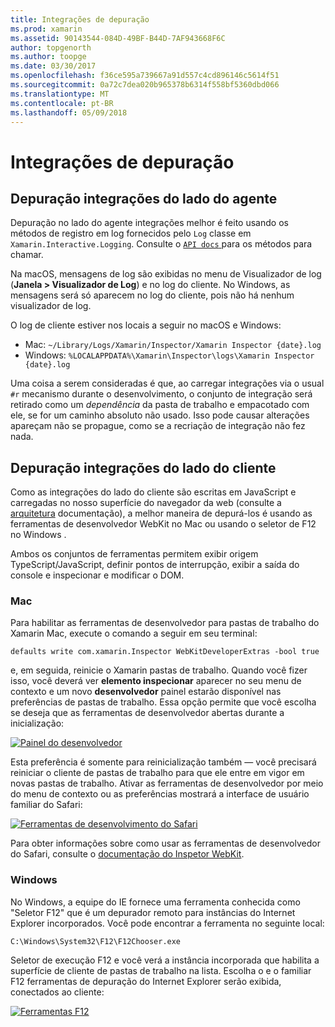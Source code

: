 ```yaml
---
title: Integrações de depuração
ms.prod: xamarin
ms.assetid: 90143544-084D-49BF-B44D-7AF943668F6C
author: topgenorth
ms.author: toopge
ms.date: 03/30/2017
ms.openlocfilehash: f36ce595a739667a91d557c4cd896146c5614f51
ms.sourcegitcommit: 0a72c7dea020b965378b6314f558bf5360dbd066
ms.translationtype: MT
ms.contentlocale: pt-BR
ms.lasthandoff: 05/09/2018
---
```

# <a name="debugging-integrations"></a>Integrações de depuração

## <a name="debugging-agent-side-integrations"></a>Depuração integrações do lado do agente

Depuração no lado do agente integrações melhor é feito usando os métodos de registro em log fornecidos pelo `Log` classe em `Xamarin.Interactive.Logging`. Consulte o [ `API docs` ](https://developer.xamarin.com/api/type/Xamarin.Interactive.Logging.Log/) para os métodos para chamar.

Na macOS, mensagens de log são exibidas no menu de Visualizador de log (**Janela > Visualizador de Log**) e no log do cliente. No Windows, as mensagens será só aparecem no log do cliente, pois não há nenhum visualizador de log.

O log de cliente estiver nos locais a seguir no macOS e Windows:

- Mac: `~/Library/Logs/Xamarin/Inspector/Xamarin Inspector {date}.log`
- Windows: `%LOCALAPPDATA%\Xamarin\Inspector\logs\Xamarin Inspector {date}.log`

Uma coisa a serem consideradas é que, ao carregar integrações via o usual `#r` mecanismo durante o desenvolvimento, o conjunto de integração será retirado como um _dependência_ da pasta de trabalho e empacotado com ele, se for um caminho absoluto não usado. Isso pode causar alterações apareçam não se propague, como se a recriação de integração não fez nada.

## <a name="debugging-client-side-integrations"></a>Depuração integrações do lado do cliente

Como as integrações do lado do cliente são escritas em JavaScript e carregadas no nosso superfície do navegador da web (consulte a [arquitetura](~/tools/workbooks/sdk/architecture.md) documentação), a melhor maneira de depurá-los é usando as ferramentas de desenvolvedor WebKit no Mac ou usando o seletor de F12 no Windows .

Ambos os conjuntos de ferramentas permitem exibir origem TypeScript/JavaScript, definir pontos de interrupção, exibir a saída do console e inspecionar e modificar o DOM.

### <a name="mac"></a>Mac

Para habilitar as ferramentas de desenvolvedor para pastas de trabalho do Xamarin Mac, execute o comando a seguir em seu terminal:

```shell
defaults write com.xamarin.Inspector WebKitDeveloperExtras -bool true
```

e, em seguida, reinicie o Xamarin pastas de trabalho. Quando você fizer isso, você deverá ver **elemento inspecionar** aparecer no seu menu de contexto e um novo **desenvolvedor** painel estarão disponível nas preferências de pastas de trabalho. Essa opção permite que você escolha se deseja que as ferramentas de desenvolvedor abertas durante a inicialização:

[![Painel do desenvolvedor](debugging-images/developer-pane-small.png)](debugging-images/developer-pane.png#lightbox)

Esta preferência é somente para reinicialização também — você precisará reiniciar o cliente de pastas de trabalho para que ele entre em vigor em novas pastas de trabalho. Ativar as ferramentas de desenvolvedor por meio do menu de contexto ou as preferências mostrará a interface de usuário familiar do Safari:

[![Ferramentas de desenvolvimento do Safari](debugging-images/mac-dev-tools.png)](debugging-images/mac-dev-tools.png#lightbox)

Para obter informações sobre como usar as ferramentas de desenvolvedor do Safari, consulte o [documentação do Inspetor WebKit][webkit-docs].

### <a name="windows"></a>Windows

No Windows, a equipe do IE fornece uma ferramenta conhecida como "Seletor F12" que é um depurador remoto para instâncias do Internet Explorer incorporados. Você pode encontrar a ferramenta no seguinte local:

```shell
C:\Windows\System32\F12\F12Chooser.exe
```

Seletor de execução F12 e você verá a instância incorporada que habilita a superfície de cliente de pastas de trabalho na lista. Escolha o e o familiar F12 ferramentas de depuração do Internet Explorer serão exibida, conectados ao cliente:

[![Ferramentas F12](debugging-images/windows-dev-tools.png)](debugging-images/windows-dev-tools.png#lightbox)

[webkit-docs]: https://trac.webkit.org/wiki/WebInspector
